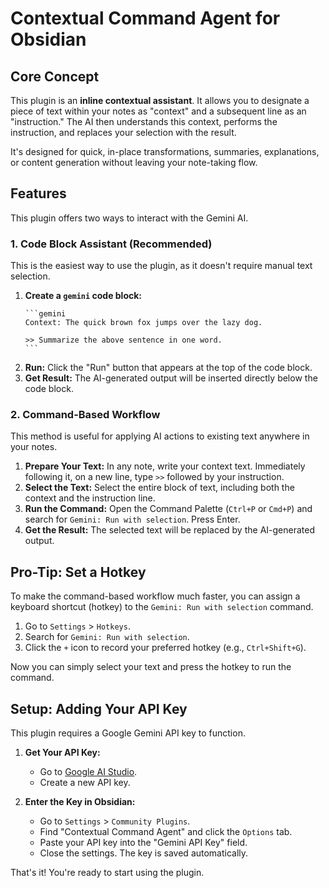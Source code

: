 # Contextual Command Agent for Obsidian

## Core Concept

This plugin is an **inline contextual assistant**. It allows you to designate a piece of text within your notes as "context" and a subsequent line as an "instruction." The AI then understands this context, performs the instruction, and replaces your selection with the result.

It's designed for quick, in-place transformations, summaries, explanations, or content generation without leaving your note-taking flow.

## Features

This plugin offers two ways to interact with the Gemini AI.

### 1. Code Block Assistant (Recommended)

This is the easiest way to use the plugin, as it doesn't require manual text selection.

1.  **Create a `gemini` code block:**
    ````
    ```gemini
    Context: The quick brown fox jumps over the lazy dog.
    
    >> Summarize the above sentence in one word.
    ```
    ````
2.  **Run:** Click the "Run" button that appears at the top of the code block.
3.  **Get Result:** The AI-generated output will be inserted directly below the code block.

### 2. Command-Based Workflow

This method is useful for applying AI actions to existing text anywhere in your notes.

1.  **Prepare Your Text:** In any note, write your context text. Immediately following it, on a new line, type `>>` followed by your instruction.
2.  **Select the Text:** Select the entire block of text, including both the context and the instruction line.
3.  **Run the Command:** Open the Command Palette (`Ctrl+P` or `Cmd+P`) and search for `Gemini: Run with selection`. Press Enter.
4.  **Get the Result:** The selected text will be replaced by the AI-generated output.

## Pro-Tip: Set a Hotkey

To make the command-based workflow much faster, you can assign a keyboard shortcut (hotkey) to the `Gemini: Run with selection` command.

1.  Go to `Settings` > `Hotkeys`.
2.  Search for `Gemini: Run with selection`.
3.  Click the `+` icon to record your preferred hotkey (e.g., `Ctrl+Shift+G`).

Now you can simply select your text and press the hotkey to run the command.

## Setup: Adding Your API Key

This plugin requires a Google Gemini API key to function.

1.  **Get Your API Key:**
    *   Go to [Google AI Studio](https://aistudio.google.com/app/apikey).
    *   Create a new API key.

2.  **Enter the Key in Obsidian:**
    *   Go to `Settings` > `Community Plugins`.
    *   Find "Contextual Command Agent" and click the `Options` tab.
    *   Paste your API key into the "Gemini API Key" field.
    *   Close the settings. The key is saved automatically.

That's it! You're ready to start using the plugin.
